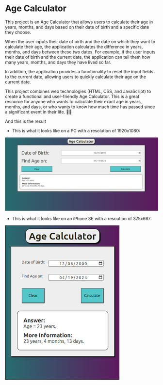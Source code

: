 # Age Calculator
This project is an Age Calculator that allows users to calculate their age in years, months, and days based on their date of birth and a specific date they choose.

When the user inputs their date of birth and the date on which they want to calculate their age, the application calculates the difference in years, months, and days between these two dates. For example, if the user inputs their date of birth and the current date, the application can tell them how many years, months, and days they have lived so far.

In addition, the application provides a functionality to reset the input fields to the current date, allowing users to quickly calculate their age on the current date.

This project combines web technologies (HTML, CSS, and JavaScript) to create a functional and user-friendly Age Calculator. This is a great resource for anyone who wants to calculate their exact age in years, months, and days, or who wants to know how much time has passed since a significant event in their life. 📅🎂

And this is the result 

- This is what it looks like on a PC with a resolution of 1920x1080:

![](resources/image-in-PC.png) 

- This is what it looks like on an iPhone SE with a resoution of 375x667:

![](resources/image-in-iPhoneSE.png)